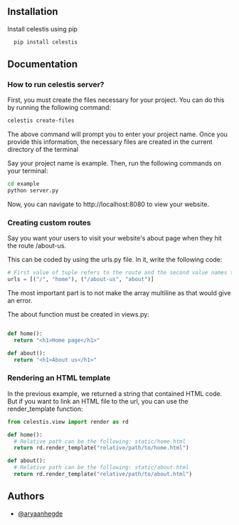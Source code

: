 
## Installation

Install celestis using pip

```bash
  pip install celestis
```
    
## Documentation

### How to run celestis server?

First, you must create the files necessary for your project. You can do this by running the following command:

```bash
celestis create-files
```

The above command will prompt you to enter your project name. Once you provide this information, the necessary files are created in the current directory of the terminal

Say your project name is example. Then, run the following commands on your terminal:

```bash
cd example
python server.py
```

Now, you can navigate to http://localhost:8080 to view your website.

### Creating custom routes

Say you want your users to visit your website's about page when they hit the route /about-us.

This can be coded by using the urls.py file. In it, write the following code:

```python
# First value of tuple refers to the route and the second value names the function that returns the HTML for the about page
urls = [("/", "home"), ("/about-us", "about")]
```

The most important part is to not make the array multiline as that would give an error.

The about function must be created in views.py:

```python

def home():
  return "<h1>Home page</h1>"

def about():
  return "<h1>About us</h1>"

```

### Rendering an HTML template
In the previous example, we returned a string that contained HTML code. But if you want to link an HTML file to the url, you can use the render_template function:

```python
from celestis.view import render as rd

def home():
  # Relative path can be the following: static/home.html
  return rd.render_template("relative/path/to/home.html")

def about():
  # Relative path can be the following: static/about.html
  return rd.render_template("relative/path/to/about.html")
```
## Authors

- [@aryaanhegde](https://www.github.com/VOYAGERX013)

